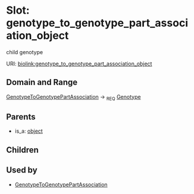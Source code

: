 
# Slot: genotype_to_genotype_part_association_object


child genotype

URI: [biolink:genotype_to_genotype_part_association_object](https://w3id.org/biolink/vocab/genotype_to_genotype_part_association_object)


## Domain and Range

[GenotypeToGenotypePartAssociation](GenotypeToGenotypePartAssociation.md) ->  <sub>REQ</sub>
 [Genotype](Genotype.md)

## Parents

 *  is_a: [object](object.md)

## Children


## Used by

 * [GenotypeToGenotypePartAssociation](GenotypeToGenotypePartAssociation.md)
